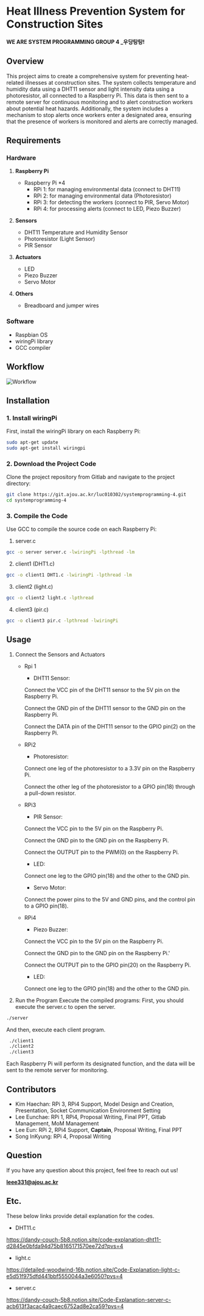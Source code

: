 # Heat Illness Prevention System for Construction Sites

**WE ARE SYSTEM PROGRAMMING GROUP 4 _우당탕탕!**


## Overview

This project aims to create a comprehensive system for preventing heat-related illnesses at construction sites. The system collects temperature and humidity data using a DHT11 sensor and light intensity data using a photoresistor, all connected to a Raspberry Pi. This data is then sent to a remote server for continuous monitoring and to alert construction workers about potential heat hazards. Additionally, the system includes a mechanism to stop alerts once workers enter a designated area, ensuring that the presence of workers is monitored and alerts are correctly managed.

## Requirements

### Hardware

1. **Raspberry Pi**
    - Raspberry Pi *4
        - RPi 1: for managing environmental data (connect to DHT11)
        - RPi 2: for managing environmental data (Photoresistor)
        - RPi 3: for detecting the workers (connect to PIR, Servo Motor)
        - RPi 4: for processing alerts (connect to LED, Piezo Buzzer)

2. **Sensors**
    - DHT11 Temperature and Humidity Sensor
    - Photoresistor (Light Sensor)
    - PIR Sensor

3. **Actuators**
    - LED
    - Piezo Buzzer 
    - Servo Motor

4. **Others**
    - Breadboard and jumper wires

### Software

- Raspbian OS
- wiringPi library
- GCC compiler

## Workflow

![Workflow](https://git.ajou.ac.kr/luc010302/systemprogramming-4/-/raw/main/image/workflow.png)



## Installation

### 1. Install wiringPi

First, install the wiringPi library on each Raspberry Pi:
```bash
sudo apt-get update
sudo apt-get install wiringpi
```

### 2. Download the Project Code

Clone the project repository from Gitlab and navigate to the project directory:
```bash 
git clone https://git.ajou.ac.kr/luc010302/systemprogramming-4.git
cd systemprogramming-4
```

### 3. Compile the Code

Use GCC to compile the source code on each Raspberry Pi:
1. server.c
```bash 
gcc -o server server.c -lwiringPi -lpthread -lm
```

2. client1 (DHT1.c)
```bash
gcc -o client1 DHT1.c -lwiringPi -lpthread -lm
```

3. client2 (light.c)
```bash
gcc -o client2 light.c -lpthread
```

4. client3 (pir.c)
```bash
gcc -o client3 pir.c -lpthread -lwiringPi
```

## Usage

1. Connect the Sensors and Actuators
    - Rpi 1
        - DHT11 Sensor:

        Connect the VCC pin of the DHT11 sensor to the 5V pin on the Raspberry Pi.

        Connect the GND pin of the DHT11 sensor to the GND pin on the Raspberry Pi.

        Connect the DATA pin of the DHT11 sensor to the GPIO pin(2) on the Raspberry Pi.

    - RPi2 
        - Photoresistor:

        Connect one leg of the photoresistor to a 3.3V pin on the Raspberry Pi.

        Connect the other leg of the photoresistor to a GPIO pin(18) through a pull-down resistor.

    
    - RPi3 
        - PIR Sensor:

        Connect the VCC pin to the 5V pin on the Raspberry Pi.

        Connect the GND pin to the GND pin on the Raspberry Pi.

        Connect the OUTPUT pin to the PWM(0) on the Raspberry Pi.
    
        - LED:

        Connect one leg to the GPIO pin(18) and the other to the GND pin.
        - Servo Motor:

         Connect the power pins to the 5V and GND pins, and the control pin to a GPIO pin(18).

    
    - RPi4 
        - Piezo Buzzer:

        Connect the VCC pin to the 5V pin on the Raspberry Pi.
        
        Connect the GND pin to the GND pin on the Raspberry Pi.'
        
        Connect the OUTPUT pin to the GPIO pin(20) on the Raspberry Pi.

        - LED:
       
        Connect one leg to the GPIO pin(18) and the other to the GND pin.
    



2. Run the Program
  Execute the compiled programs: 
  First, you should execute the server.c to open the server.
  ```bash
  ./server
  ```

  And then, execute each client program.
   ```bash
    ./client1
    ./client2
    ./client3
   ```


   Each Raspberry Pi will perform its designated function, and the data will be sent to the remote server for monitoring.

## Contributors
- Kim Haechan: RPi 3, RPi4 Support, Model Design and Creation, Presentation, Socket Communication Environment Setting
- Lee Eunchae: RPi 1, RPi4, Proposal Writing, Final PPT, Gitlab Management, MoM Management
- Lee Eun: RPi 2, RPi4 Support, **Captain**, Proposal Writing, Final PPT
- Song InKyung: RPi 4, Proposal Writing

## Question
If you have any question about this project, feel free to reach out us!

**leee331@ajou.ac.kr**


## Etc.
These below links provide detail explanation for the codes.

- DHT11.c

https://dandy-couch-5b8.notion.site/code-explanation-dht11-d2845e0bfda94d75b8165171570ee72d?pvs=4

- light.c

https://detailed-woodwind-16b.notion.site/Code-Explanation-light-c-e5d51f975dfd441bbf5550044a3e6050?pvs=4

- server.c

https://dandy-couch-5b8.notion.site/Code-Explanation-server-c-acb613f3acac4a9caec6752ad8e2ca59?pvs=4
